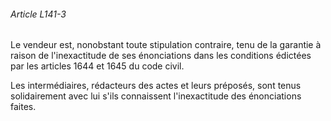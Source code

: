 ###### Article L141-3

Le vendeur est, nonobstant toute stipulation contraire, tenu de la garantie à raison de l'inexactitude de ses énonciations dans les conditions édictées par les articles 1644 et 1645 du code civil.

Les intermédiaires, rédacteurs des actes et leurs préposés, sont tenus solidairement avec lui s'ils connaissent l'inexactitude des énonciations faites.


